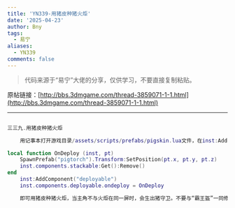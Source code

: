 ```yaml
---
title: 'YN339-用猪皮种猪火炬'
date: '2025-04-23'
author: Bny
tags:
  - 易宁
aliases:
  - YN339
comments: false
---
```


> 代码来源于“易宁”大佬的分享，仅供学习，不要直接复制粘贴。

原帖链接：[http://bbs.3dmgame.com/thread-3859071-1-1.html](http://bbs.3dmgame.com/thread-3859071-1-1.html)

---

```lua  

三三九.用猪皮种猪火炬	用记事本打开游戏目录/assets/scripts/prefabs/pigskin.lua文件，在inst:AddComponent("inspectable")的下一行插入以下内容：local function OnDeploy (inst, pt)	SpawnPrefab("pigtorch").Transform:SetPosition(pt.x, pt.y, pt.z)	inst.components.stackable:Get():Remove()end	inst:AddComponent("deployable")	inst.components.deployable.ondeploy = OnDeploy	即可用猪皮种猪火炬，当主角不与火炬在同一屏时，会生出猪守卫。不要与“霸王盔”一同修改

```  


